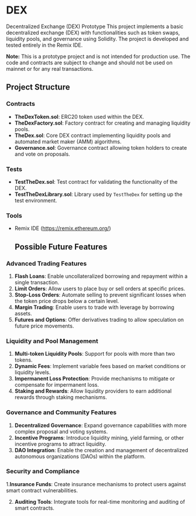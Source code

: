 # DEX
Decentralized Exchange (DEX) Prototype
This project implements a basic decentralized exchange (DEX) with functionalities such as token swaps, liquidity pools, and governance using Solidity. The project is developed and tested entirely in the Remix IDE.

**Note:** This is a prototype project and is not intended for production use. The code and contracts are subject to change and should not be used on mainnet or for any real transactions.

## Project Structure

### Contracts

- **TheDexToken.sol**: ERC20 token used within the DEX.
- **TheDexFactory.sol**: Factory contract for creating and managing liquidity pools.
- **TheDex.sol**: Core DEX contract implementing liquidity pools and automated market maker (AMM) algorithms.
- **Governance.sol**: Governance contract allowing token holders to create and vote on proposals.

### Tests

- **TestTheDex.sol**: Test contract for validating the functionality of the DEX.
- **TestTheDexLibrary.sol**: Library used by `TestTheDex` for setting up the test environment.


### Tools

- Remix IDE (https://remix.ethereum.org/)

  ## Possible Future Features

### Advanced Trading Features
1. **Flash Loans**: Enable uncollateralized borrowing and repayment within a single transaction.
2. **Limit Orders**: Allow users to place buy or sell orders at specific prices.
3. **Stop-Loss Orders**: Automate selling to prevent significant losses when the token price drops below a certain level.
4. **Margin Trading**: Enable users to trade with leverage by borrowing assets.
5. **Futures and Options**: Offer derivatives trading to allow speculation on future price movements.

### Liquidity and Pool Management
1. **Multi-token Liquidity Pools**: Support for pools with more than two tokens.
2. **Dynamic Fees**: Implement variable fees based on market conditions or liquidity levels.
3. **Impermanent Loss Protection**: Provide mechanisms to mitigate or compensate for impermanent loss.
4. **Staking and Rewards**: Allow liquidity providers to earn additional rewards through staking mechanisms.

### Governance and Community Features
1. **Decentralized Governance**: Expand governance capabilities with more complex proposal and voting systems.
2. **Incentive Programs**: Introduce liquidity mining, yield farming, or other incentive programs to attract liquidity.
3. **DAO Integration**: Enable the creation and management of decentralized autonomous organizations (DAOs) within the platform.

### Security and Compliance
1.**Insurance Funds**: Create insurance mechanisms to protect users against smart contract vulnerabilities.

2. **Auditing Tools**: Integrate tools for real-time monitoring and auditing of smart contracts.
